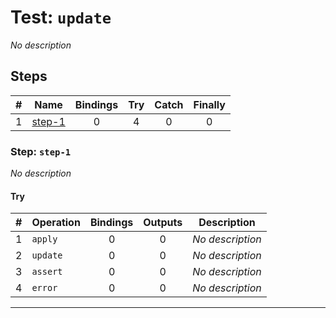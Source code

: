 # Test: `update`

*No description*

## Steps

| # | Name | Bindings | Try | Catch | Finally |
|:-:|---|:-:|:-:|:-:|:-:|
| 1 | [step-1](#step-step-1) | 0 | 4 | 0 | 0 |

### Step: `step-1`

*No description*

#### Try

| # | Operation | Bindings | Outputs | Description |
|:-:|---|:-:|:-:|---|
| 1 | `apply` | 0 | 0 | *No description* |
| 2 | `update` | 0 | 0 | *No description* |
| 3 | `assert` | 0 | 0 | *No description* |
| 4 | `error` | 0 | 0 | *No description* |

---

